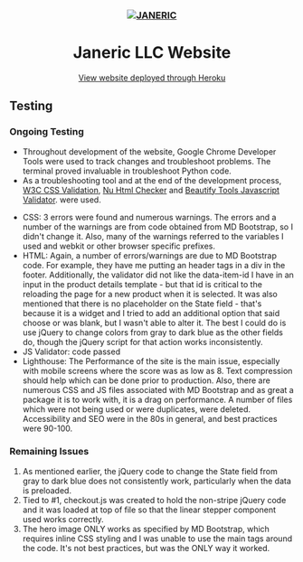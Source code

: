 <h3 style="text-align: center">
    <a href="https://github.com/sherylg343/janeric">
        <img src="{{ MEDIA_URL }}janeric-banner-logo.png" alt="JANERIC" />
    </a>
</h3>

<h1 style="text-align: center">
Janeric LLC Website
</h1>

<div style="text-align: center">

[View website deployed through Heroku](https://janeric.herokuapp.com/)
</div>

## Testing

### Ongoing Testing
* Throughout development of the website, Google Chrome Developer Tools were used
to track changes and troubleshoot problems. The terminal proved invaluable in
troubleshoot Python code.
* As a troubleshooting tool and at the end of the development process, 
[W3C CSS Validation](https://jigsaw.w3.org/css-validator/),
[Nu Html Checker](https://validator.w3.org/) and
[Beautify Tools Javascript Validator](http://beautifytools.com/javascript-validator.php).
were used. 
 - CSS: 3 errors were found and numerous warnings. The errors and a number
 of the warnings are from code obtained from MD Bootstrap, so I didn't
 change it. Also, many of the warnings referred to the variables I used
 and webkit or other browser specific prefixes.
 - HTML:  Again, a number of errors/warnings are due to MD Bootstrap code.
 For example, they have me putting an header tags in a div in the footer.
 Additionally, the validator did not like the data-item-id I have in an
 input in the product details template - but that id is critical to the
 reloading the page for a new product when it is selected. It was also
 mentioned that there is no placeholder on the State field - that's 
 because it is a widget and I tried to add an additional option that
 said choose or was blank, but I wasn't able to alter it. The best I
 could do is use jQuery to change colors from gray to dark blue as
 the other fields do, though the jQuery script for that action works
 inconsistently.
 - JS Validator: code passed
 - Lighthouse: The Performance of the site is the main issue, especially
 with mobile screens where the score was as low as 8. Text compression
 should help which can be done prior to production. Also, there are 
 numerous CSS and JS files associated with MD Bootstrap and as great
 a package it is to work with, it is a drag on performance. A number of
 files which were not being used or were duplicates, were deleted.
 Accessibility and SEO were in the 80s in general, and best practices
 were 90-100.

 ### Remaining Issues
 1. As mentioned earlier, the jQuery code to change the State field
 from gray to dark blue does not consistently work, particularly 
 when the data is preloaded.
 2. Tied to #1, checkout.js was created to hold the non-stripe
 jQuery code and it was loaded at top of file so that the 
 linear stepper component used works correctly.
 2. The hero image ONLY works as specified by MD Bootstrap, which
 requires inline CSS styling and I was unable to use the main
 tags around the code. It's not best practices, but was the ONLY
 way it worked.
